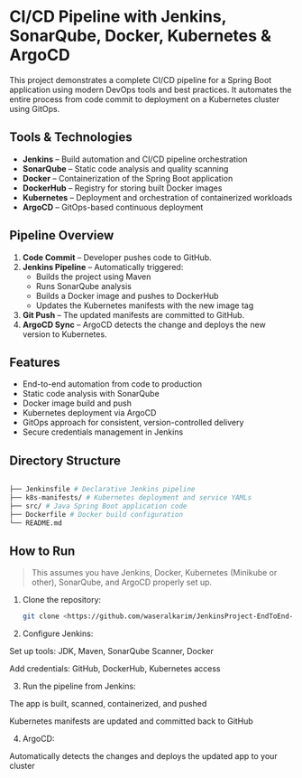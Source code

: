 # CI/CD Pipeline with Jenkins, SonarQube, Docker, Kubernetes & ArgoCD

This project demonstrates a complete CI/CD pipeline for a Spring Boot application using modern DevOps tools and best practices. It automates the entire process from code commit to deployment on a Kubernetes cluster using GitOps.

## Tools & Technologies

- **Jenkins** – Build automation and CI/CD pipeline orchestration
- **SonarQube** – Static code analysis and quality scanning
- **Docker** – Containerization of the Spring Boot application
- **DockerHub** – Registry for storing built Docker images
- **Kubernetes** – Deployment and orchestration of containerized workloads
- **ArgoCD** – GitOps-based continuous deployment

## Pipeline Overview

1. **Code Commit** – Developer pushes code to GitHub.
2. **Jenkins Pipeline** – Automatically triggered:
    - Builds the project using Maven
    - Runs SonarQube analysis
    - Builds a Docker image and pushes to DockerHub
    - Updates the Kubernetes manifests with the new image tag
3. **Git Push** – The updated manifests are committed to GitHub.
4. **ArgoCD Sync** – ArgoCD detects the change and deploys the new version to Kubernetes.

## Features

- End-to-end automation from code to production
- Static code analysis with SonarQube
- Docker image build and push
- Kubernetes deployment via ArgoCD
- GitOps approach for consistent, version-controlled delivery
- Secure credentials management in Jenkins

## Directory Structure
```bash

├── Jenkinsfile # Declarative Jenkins pipeline 
├── k8s-manifests/ # Kubernetes deployment and service YAMLs 
├── src/ # Java Spring Boot application code 
├── Dockerfile # Docker build configuration 
└── README.md
```
## How to Run

> This assumes you have Jenkins, Docker, Kubernetes (Minikube or other), SonarQube, and ArgoCD properly set up.
> 
1. Clone the repository:
    
    ```bash
    git clone <https://github.com/waseralkarim/JenkinsProject-EndToEnd-CICD.git>
    ```
    
2. Configure Jenkins:

Set up tools: JDK, Maven, SonarQube Scanner, Docker

Add credentials: GitHub, DockerHub, Kubernetes access

3. Run the pipeline from Jenkins:

The app is built, scanned, containerized, and pushed

Kubernetes manifests are updated and committed back to GitHub

4. ArgoCD:

Automatically detects the changes and deploys the updated app to your cluster
